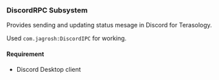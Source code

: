 ### DiscordRPC Subsystem
Provides sending and updating status mesage in Discord for Terasology.

Used `com.jagrosh:DiscordIPC` for working.

#### Requirement
* Discord Desktop client